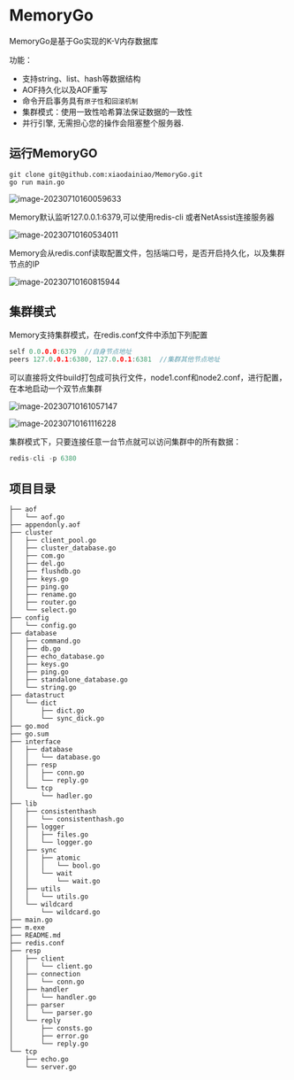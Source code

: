 # MemoryGo
MemoryGo是基于Go实现的K-V内存数据库

功能：

- 支持string、list、hash等数据结构
- AOF持久化以及AOF重写
- 命令开启事务具有`原子性`和`回滚机制`
- 集群模式：使用一致性哈希算法保证数据的一致性
- 并行引擎, 无需担心您的操作会阻塞整个服务器.

## 运行MemoryGO

```shell
git clone git@github.com:xiaodainiao/MemoryGo.git
go run main.go
```

![image-20230710160059633](C:\Users\Administrator\AppData\Roaming\Typora\typora-user-images\image-20230710160059633.png)

Memory默认监听127.0.0.1:6379,可以使用redis-cli 或者NetAssist连接服务器

![image-20230710160534011](C:\Users\Administrator\AppData\Roaming\Typora\typora-user-images\image-20230710160534011.png)

Memory会从redis.conf读取配置文件，包括端口号，是否开启持久化，以及集群节点的IP

![image-20230710160815944](C:\Users\Administrator\AppData\Roaming\Typora\typora-user-images\image-20230710160815944.png)

## 集群模式

Memory支持集群模式，在redis.conf文件中添加下列配置

```go
self 0.0.0.0:6379  //自身节点地址
peers 127.0.0.1:6380, 127.0.0.1:6381  //集群其他节点地址
```

可以直接将文件build打包成可执行文件，node1.conf和node2.conf，进行配置，在本地启动一个双节点集群

<img src="C:\Users\Administrator\AppData\Roaming\Typora\typora-user-images\image-20230710161057147.png" alt="image-20230710161057147"  />

![image-20230710161116228](C:\Users\Administrator\AppData\Roaming\Typora\typora-user-images\image-20230710161116228.png)

集群模式下，只要连接任意一台节点就可以访问集群中的所有数据：

```go
redis-cli -p 6380
```

## 项目目录

```shell
├── aof
│   └── aof.go
├── appendonly.aof
├── cluster
│   ├── client_pool.go
│   ├── cluster_database.go
│   ├── com.go
│   ├── del.go
│   ├── flushdb.go
│   ├── keys.go
│   ├── ping.go
│   ├── rename.go
│   ├── router.go
│   └── select.go
├── config
│   └── config.go
├── database
│   ├── command.go
│   ├── db.go
│   ├── echo_database.go
│   ├── keys.go
│   ├── ping.go
│   ├── standalone_database.go
│   └── string.go
├── datastruct
│   └── dict
│       ├── dict.go
│       └── sync_dick.go
├── go.mod
├── go.sum
├── interface
│   ├── database
│   │   └── database.go
│   ├── resp
│   │   ├── conn.go
│   │   └── reply.go
│   └── tcp
│       └── hadler.go
├── lib
│   ├── consistenthash
│   │   └── consistenthash.go
│   ├── logger
│   │   ├── files.go
│   │   └── logger.go
│   ├── sync
│   │   ├── atomic
│   │   │   └── bool.go
│   │   └── wait
│   │       └── wait.go
│   ├── utils
│   │   └── utils.go
│   └── wildcard
│       └── wildcard.go
├── main.go
├── m.exe
├── README.md
├── redis.conf
├── resp
│   ├── client
│   │   └── client.go
│   ├── connection
│   │   └── conn.go
│   ├── handler
│   │   └── handler.go
│   ├── parser
│   │   └── parser.go
│   └── reply
│       ├── consts.go
│       ├── error.go
│       └── reply.go
└── tcp
    ├── echo.go
    └── server.go

```

